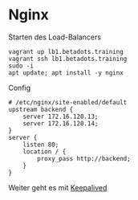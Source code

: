 # Nginx

Starten des Load-Balancers

    vagrant up lb1.betadots.training
    vagrant ssh lb1.betadots.training
    sudo -i
    apt update; apt install -y nginx

Config

    # /etc/nginx/site-enabled/default
    upstream backend {
        server 172.16.120.13;
        server 172.16.120.14;
    }
    server {
        listen 80;
        location / {
            proxy_pass http://backend;
        }
    }

Weiter geht es mit [Keepalived](../05_Keepalived)
